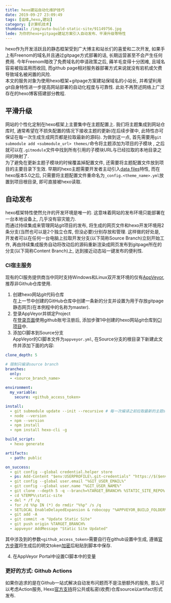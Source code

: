 ```yaml
---
title: hexo建站自动化维护技巧
date: 2019-09-27 23:09:49
tags: [运维,hexo,建站]
category: [计算机技术]
thumbnail: /img/auto-build-static-site/91149756.jpg
lede: 为你的hexo+gitpage建站方案引入自动发布、平滑升级等特性  
---
```

hexo作为开发活跃且的静态框架受到广大博主和站长们的喜爱和二次开发, 如果手上有Freenom的域名并且通过gitpage方式部署的话, 长期运营甚至不会产生任何费用. 今年Freenom暗改了免费域名的申请政策之后, 薅羊毛变得十分困难, 且域名容易被指滥用而收回, 而github page相对服务器部署方式来说就没有宕机或欠费导致域名被闲置的风险.  
本文的服务对象为使用hexo框架+gitpage方案建站保域名的小站长, 并希望利用git自身特性进一步提高网站部署的自动化程度与可靠性. 此处不再赘述网络上广泛存在的hexo博客搭建部分教程.   

## 平滑升级  
网站的个性化定制在hexo框架上主要集中在主题配置上. 我们将主题集成到网站仓库时, 通常希望在不损失配置的情况下接收主题的更新(在后续步骤中, 此特性亦可保证在每一次生成生成网页都是拉取最新的源码). 为做到这一点, 首先需要用`git submodule add <submodule_url> themes/`命令将主题添加为项目的子模块  , 之后就可以在`.gitmodule`文件中找到所有引用的子模块URL与已经拉取的本地目录之间的映射了.  
为了避免在更新主题子模块的时候覆盖掉配置文件, 还需要将主题配置文件放到项目的主要目录下生效. 早期的hexo主题需要开发者主动引入[data files](https://hexo.io/docs/data-files.html)特性, 而在hexo版本5.0之后, 只需要将主题配置文件重命名为`_config.<theme_name>.yml`放置到项目根目录, 即可直接被hexo读取.   

## 自动发布  
hexo框架特性使然允许的开发环境是唯一的. 这意味着网站的发布环境只能部署在一台本地设备上, 几乎没有容灾能力.  
而通过持续集成来管理网站git项目的发布, 将生成的网页文件和hexo开发环境用2条分支(当然也可以是2个独立仓库, 但没必要)分别存放和管理. 这样做的好处是, 开发者可以在任何一台电脑上拉取开发分支(以下简称Source Branch)立刻开始工作, 再由持续集成服务自动将改动后的源码重新渲染成网页发布到gitpage所在的分支(以下简称Content Branch)上, 达到接近动态站一键发布的便利性.  

### CI宿主服务
现有的CI服务提供商当中同时支持Windows和Linux双开发环境的仅有[AppVeyor](https://www.appveyor.com/), 推荐非Github仓库使用.  
1. 创建hexo网站git代码仓库  
在上一节中创建的GitHub仓库中创建一条新的分支并设置为用于存放gitpage静态网页(在本例程中的名称为master).  
2. 登录AppVeyor并绑定Project  
在[登录页面](https://ci.appveyor.com/login)使用github账号注册后, 添加步骤1中创建的hexo网站git仓库到[CI项目](https://ci.appveyor.com/projects/)中.
3. 添加CI脚本到Source分支  
AppVeyor的CI脚本文件为`appveyor.yml`, 在Source分支的根目录下新建此文件并添加下面的内容:  

```yaml
clone_depth: 5

# 限制只编译source branch
branches:
  only:
  - <source_branch_name>

environment:
  my_variable:
    secure: <github_access_token>

install:
  - git submodule update --init --recursive # 每一次编译之前拉取最新的主题submodule
  - node --version
  - npm --version
  - npm install
  - npm install hexo-cli -g

build_script:
  - hexo generate

artifacts:
  - path: public

on_success:
  - git config --global credential.helper store
  - ps: Add-Content "$env:USERPROFILE\.git-credentials" "https://$($env:my_variable):x-oauth-basic@github.com`n"
  - git config --global user.email "%GIT_USER_EMAIL%"
  - git config --global user.name "%GIT_USER_NAME%"
  - git clone --depth 5 -q --branch=%TARGET_BRANCH% %STATIC_SITE_REPO% %TEMP%\static-site
  - cd %TEMP%\static-site
  - del * /f /q
  - for /d %%p IN (*) do rmdir "%%p" /s /q
  - SETLOCAL EnableDelayedExpansion & robocopy "%APPVEYOR_BUILD_FOLDER%\public" "%TEMP%\static-site" /e & IF !ERRORLEVEL! EQU 1 (exit 0) ELSE (IF !ERRORLEVEL! EQU 3 (exit 0) ELSE (exit 1))
  - git add -A
  - git commit -m "Update Static Site"
  - git push origin %TARGET_BRANCH%
  - appveyor AddMessage "Static Site Updated"
```

其中涉及到的参数`<github_access_token>`需要自行在github设置中生成, 遵循[官方步骤](https://ci.appveyor.com/tools/encrypt)将生成后的明文token[加密](https://ci.appveyor.com/tools/encrypt)后粘贴到脚本中保存.  

4. 在AppVeyor Portal中设置CI脚本中的变量  

### 更好的方式: Github Actions  
如果你追求的是在Github一站式解决自动发布问题而不是注册额外的服务, 那么可以考虑Action服务, Hexo[官方支持](https://hexo.io/zh-cn/docs/github-pages)将公共或私密(收费)仓库source以artifact形式发布.  
